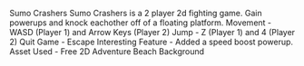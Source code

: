 Sumo Crashers
Sumo Crashers is a 2 player 2d fighting game. Gain powerups and knock eachother off of a floating platform.
Movement - WASD (Player 1) and Arrow Keys (Player 2)
Jump - Z (Player 1) and 4 (Player 2)
Quit Game - Escape
Interesting Feature - Added a speed boost powerup.
Asset Used - Free 2D Adventure Beach Background
